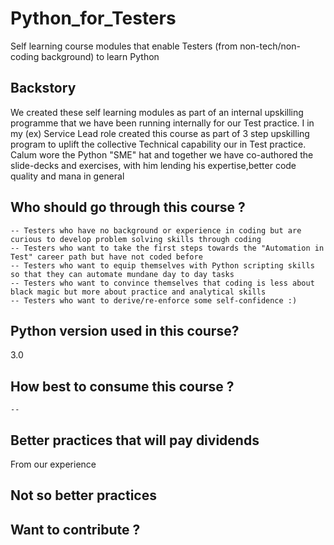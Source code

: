 # Python_for_Testers
Self learning course modules that enable Testers (from non-tech/non-coding background) to learn Python

## Backstory
We created these self learning modules as part of an internal upskilling programme that we have been running internally for our Test practice. I in my (ex) Service Lead role created this course as part of 3 step upskilling program to uplift the collective Technical capability our in Test practice.
Calum wore the Python "SME" hat and together we have co-authored the slide-decks and exercises, with him lending his expertise,better code quality and mana in general 

## Who should go through this course ?
    -- Testers who have no background or experience in coding but are curious to develop problem solving skills through coding
    -- Testers who want to take the first steps towards the "Automation in Test" career path but have not coded before
    -- Testers who want to equip themselves with Python scripting skills so that they can automate mundane day to day tasks
    -- Testers who want to convince themselves that coding is less about black magic but more about practice and analytical skills
    -- Testers who want to derive/re-enforce some self-confidence :)
         
## Python version used in this course?
3.0

## How best to consume this course ?
    -- 
  


## Better practices that will pay dividends
From our experience 

## Not so better practices 

## Want to contribute ?






